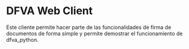 # DFVA Web Client

Este cliente permite hacer parte de las funcionalidades de firma de documentos
de forma simple y permite demostrar el funcionamiento de dfva_python.


